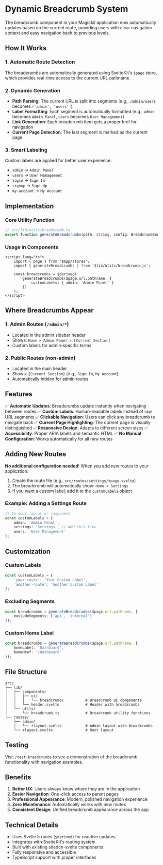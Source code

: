 # Dynamic Breadcrumb System

The breadcrumb component in your Magickit application now automatically updates based on the current route, providing users with clear navigation context and easy navigation back to previous levels.

## How It Works

### 1. Automatic Route Detection

The breadcrumbs are automatically generated using SvelteKit's `$page` store, which provides real-time access to the current URL pathname.

### 2. Dynamic Generation

- **Path Parsing**: The current URL is split into segments (e.g., `/admin/users` becomes `['admin', 'users']`)
- **Label Formatting**: Each segment is automatically formatted (e.g., `admin` becomes `Admin Panel`, `users` becomes `User Management`)
- **Link Generation**: Each breadcrumb item gets a proper href for navigation
- **Current Page Detection**: The last segment is marked as the current page

### 3. Smart Labeling

Custom labels are applied for better user experience:

- `admin` → `Admin Panel`
- `users` → `User Management`
- `login` → `Sign In`
- `signup` → `Sign Up`
- `my-account` → `My Account`

## Implementation

### Core Utility Function

```typescript
// src/lib/utils/breadcrumb.ts
export function generateBreadcrumbs(path: string, config: BreadcrumbConfig = {}): BreadcrumbItem[];
```

### Usage in Components

```svelte
<script lang="ts">
	import { page } from '$app/stores';
	import { generateBreadcrumbs } from '$lib/utils/breadcrumb.js';

	const breadcrumbs = $derived(
		generateBreadcrumbs($page.url.pathname, {
			customLabels: { admin: 'Admin Panel' }
		})
	);
</script>
```

## Where Breadcrumbs Appear

### 1. Admin Routes (`/admin/*`)

- Located in the admin sidebar header
- Shows: `Home > Admin Panel > [Current Section]`
- Custom labels for admin-specific terms

### 2. Public Routes (non-admin)

- Located in the main header
- Shows: `[Current Section]` (e.g., `Sign In`, `My Account`)
- Automatically hidden for admin routes

## Features

✅ **Automatic Updates**: Breadcrumbs update instantly when navigating between routes
✅ **Custom Labels**: Human-readable labels instead of raw URL segments
✅ **Clickable Navigation**: Users can click any breadcrumb to navigate back
✅ **Current Page Highlighting**: The current page is visually distinguished
✅ **Responsive Design**: Adapts to different screen sizes
✅ **Accessibility**: Proper ARIA labels and semantic HTML
✅ **No Manual Configuration**: Works automatically for all new routes

## Adding New Routes

**No additional configuration needed!** When you add new routes to your application:

1. Create the route file (e.g., `src/routes/settings/+page.svelte`)
2. The breadcrumb will automatically show: `Home > Settings`
3. If you want a custom label, add it to the `customLabels` object

### Example: Adding a Settings Route

```typescript
// In your layout or component
const customLabels = {
	admin: 'Admin Panel',
	settings: 'Settings', // Add this line
	users: 'User Management'
};
```

## Customization

### Custom Labels

```typescript
const customLabels = {
	'your-route': 'Your Custom Label',
	'another-route': 'Another Custom Label'
};
```

### Excluding Segments

```typescript
const breadcrumbs = generateBreadcrumbs($page.url.pathname, {
	excludeSegments: ['api', 'internal']
});
```

### Custom Home Label

```typescript
const breadcrumbs = generateBreadcrumbs($page.url.pathname, {
	homeLabel: 'Dashboard',
	homeHref: '/dashboard'
});
```

## File Structure

```
src/
├── lib/
│   ├── components/
│   │   ├── ui/
│   │   │   └── breadcrumb/          # Breadcrumb UI components
│   │   └── header.svelte            # Header with breadcrumbs
│   └── utils/
│       └── breadcrumb.ts            # Breadcrumb utility functions
└── routes/
    ├── admin/
    │   └── +layout.svelte           # Admin layout with breadcrumbs
    └── +layout.svelte               # Root layout
```

## Testing

Visit `/test-breadcrumbs` to see a demonstration of the breadcrumb functionality with navigation examples.

## Benefits

1. **Better UX**: Users always know where they are in the application
2. **Easier Navigation**: One-click access to parent pages
3. **Professional Appearance**: Modern, polished navigation experience
4. **Zero Maintenance**: Automatically works with new routes
5. **Consistent Design**: Unified breadcrumb appearance across the app

## Technical Details

- Uses Svelte 5 runes (`$derived`) for reactive updates
- Integrates with SvelteKit's routing system
- Built with existing shadcn-svelte components
- Fully responsive and accessible
- TypeScript support with proper interfaces
